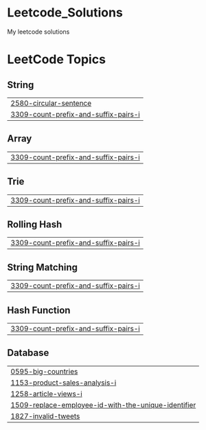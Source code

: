 # Leetcode_Solutions
My leetcode solutions

<!---LeetCode Topics Start-->
# LeetCode Topics
## String
|  |
| ------- |
| [2580-circular-sentence](https://github.com/ria-garg17/Leetcode_Solutions/tree/master/2580-circular-sentence) |
| [3309-count-prefix-and-suffix-pairs-i](https://github.com/ria-garg17/Leetcode_Solutions/tree/master/3309-count-prefix-and-suffix-pairs-i) |
## Array
|  |
| ------- |
| [3309-count-prefix-and-suffix-pairs-i](https://github.com/ria-garg17/Leetcode_Solutions/tree/master/3309-count-prefix-and-suffix-pairs-i) |
## Trie
|  |
| ------- |
| [3309-count-prefix-and-suffix-pairs-i](https://github.com/ria-garg17/Leetcode_Solutions/tree/master/3309-count-prefix-and-suffix-pairs-i) |
## Rolling Hash
|  |
| ------- |
| [3309-count-prefix-and-suffix-pairs-i](https://github.com/ria-garg17/Leetcode_Solutions/tree/master/3309-count-prefix-and-suffix-pairs-i) |
## String Matching
|  |
| ------- |
| [3309-count-prefix-and-suffix-pairs-i](https://github.com/ria-garg17/Leetcode_Solutions/tree/master/3309-count-prefix-and-suffix-pairs-i) |
## Hash Function
|  |
| ------- |
| [3309-count-prefix-and-suffix-pairs-i](https://github.com/ria-garg17/Leetcode_Solutions/tree/master/3309-count-prefix-and-suffix-pairs-i) |
## Database
|  |
| ------- |
| [0595-big-countries](https://github.com/ria-garg17/Leetcode_Solutions/tree/master/0595-big-countries) |
| [1153-product-sales-analysis-i](https://github.com/ria-garg17/Leetcode_Solutions/tree/master/1153-product-sales-analysis-i) |
| [1258-article-views-i](https://github.com/ria-garg17/Leetcode_Solutions/tree/master/1258-article-views-i) |
| [1509-replace-employee-id-with-the-unique-identifier](https://github.com/ria-garg17/Leetcode_Solutions/tree/master/1509-replace-employee-id-with-the-unique-identifier) |
| [1827-invalid-tweets](https://github.com/ria-garg17/Leetcode_Solutions/tree/master/1827-invalid-tweets) |
<!---LeetCode Topics End-->